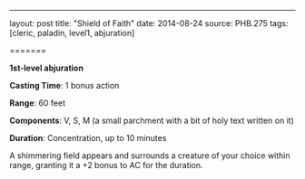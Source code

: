 ---
layout: post
title: "Shield of Faith"
date: 2014-08-24
source: PHB.275
tags: [cleric, paladin, level1, abjuration]

=======

**1st-level abjuration**

**Casting Time**: 1 bonus action

**Range**: 60 feet

**Components**: V, S, M (a small parchment with a bit of holy text written on it)

**Duration**: Concentration, up to 10 minutes

A shimmering field appears and surrounds a creature of your choice within range, granting it a +2 bonus to AC for the duration.
